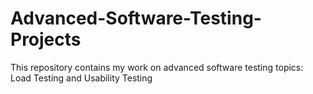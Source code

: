 # Advanced-Software-Testing-Projects
This repository contains my work on advanced software testing topics: Load Testing and Usability Testing
